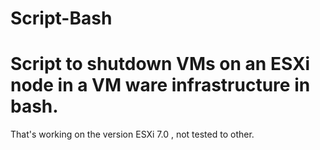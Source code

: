 # Script-Bash

# Script to shutdown VMs on an ESXi node in a VM ware infrastructure in bash. 

That's working on the version ESXi 7.0 , not tested to other.





